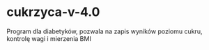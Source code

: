 # cukrzyca-v-4.0
Program dla diabetyków, pozwala na zapis wyników poziomu cukru, kontrolę wagi i mierzenia BMI
